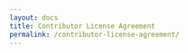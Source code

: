```yaml
---
layout: docs
title: Contributor License Agreement
permalink: /contributor-license-agreement/
---
```

